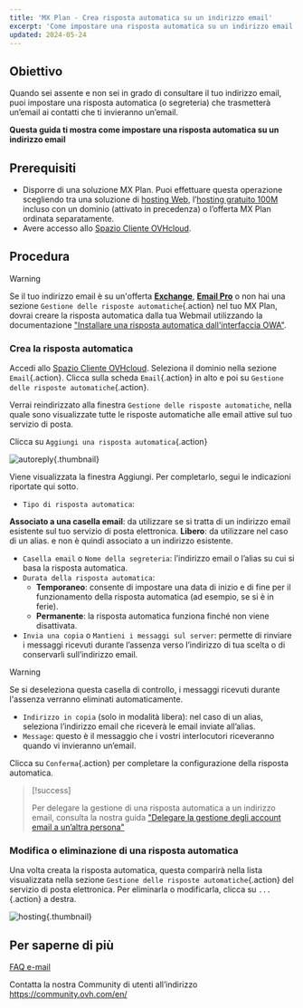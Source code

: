 ```yaml
---
title: 'MX Plan - Crea risposta automatica su un indirizzo email'
excerpt: 'Come impostare una risposta automatica su un indirizzo email'
updated: 2024-05-24
---
```


## Obiettivo

Quando sei assente e non sei in grado di consultare il tuo indirizzo email, puoi impostare una risposta automatica (o segreteria) che trasmetterà un’email ai contatti che ti invieranno un’email.

**Questa guida ti mostra come impostare una risposta automatica su un indirizzo email**

## Prerequisiti

- Disporre di una soluzione MX Plan. Puoi effettuare questa operazione scegliendo tra una soluzione di [hosting Web](/links/web/hosting), l’[hosting gratuito 100M](/links/web/domains-free-hosting) incluso con un dominio (attivato in precedenza) o l’offerta MX Plan ordinata separatamente.
- Avere accesso allo [Spazio Cliente OVHcloud](/links/manager).

## Procedura

> [!warning]
>
> Se il tuo indirizzo email è su un'offerta [**Exchange**](/links/web/emails-hosted-exchange), [**Email Pro**](/links/web/email-pro) o non hai una sezione `Gestione delle risposte automatiche`{.action} nel tuo MX Plan, dovrai creare la risposta automatica dalla tua Webmail utilizzando la documentazione ["Installare una risposta automatica dall'interfaccia OWA"](/pages/web_cloud/email_and_collaborative_solutions/using_the_outlook_web_app_webmail/owa_automatic_replies).

### Crea la risposta automatica

Accedi allo [Spazio Cliente OVHcloud](/links/manager). Seleziona il dominio nella sezione `Email`{.action}. Clicca sulla scheda `Email`{.action} in alto e poi su `Gestione delle risposte automatiche`{.action}.

Verrai reindirizzato alla finestra `Gestione delle risposte automatiche`, nella quale sono visualizzate tutte le risposte automatiche alle email attive sul tuo servizio di posta.

Clicca su `Aggiungi una risposta automatica`{.action}

![autoreply](images/email_responder01.png){.thumbnail}

Viene visualizzata la finestra Aggiungi. Per completarlo, segui le indicazioni riportate qui sotto.

- `Tipo di risposta automatica`:

**Associato a una casella email**: da utilizzare se si tratta di un indirizzo email esistente sul tuo servizio di posta elettronica.
**Libero**: da utilizzare nel caso di un alias. e non è quindi associato a un indirizzo esistente.

- `Casella email` o `Nome della segreteria`: l’indirizzo email o l’alias su cui si basa la risposta automatica.
- `Durata della risposta automatica`:
    - **Temporaneo**: consente di impostare una data di inizio e di fine per il funzionamento della risposta automatica (ad esempio, se si è in ferie).
    - **Permanente**: la risposta automatica funziona finché non viene disattivata.
- `Invia una copia` o `Mantieni i messaggi sul server`: permette di rinviare i messaggi ricevuti durante l’assenza verso l’indirizzo di tua scelta o di conservarli sull’indirizzo email.

> [!warning]
>
> Se si deseleziona questa casella di controllo, i messaggi ricevuti durante l'assenza verranno eliminati automaticamente.

- `Indirizzo in copia` (solo in modalità libera): nel caso di un alias, seleziona l’indirizzo email che riceverà le email inviate all’alias.
- `Message`: questo è il messaggio che i vostri interlocutori riceveranno quando vi invieranno un’email.

Clicca su `Conferma`{.action} per completare la configurazione della risposta automatica.

> [!success]
>
> Per delegare la gestione di una risposta automatica a un indirizzo email, consulta la nostra guida ["Delegare la gestione degli account email a un’altra persona"](/pages/web_cloud/email_and_collaborative_solutions/mx_plan/feature_delegation)

### Modifica o eliminazione di una risposta automatica

Una volta creata la risposta automatica, questa comparirà nella lista visualizzata nella sezione `Gestione delle risposte automatiche`{.action} del servizio di posta elettronica. Per eliminarla o modificarla, clicca su `...`{.action} a destra.

![hosting](images/email_responder02.png){.thumbnail}

## Per saperne di più

[FAQ e-mail](/pages/web_cloud/email_and_collaborative_solutions/mx_plan/faq-emails)

Contatta la nostra Community di utenti all’indirizzo <https://community.ovh.com/en/>